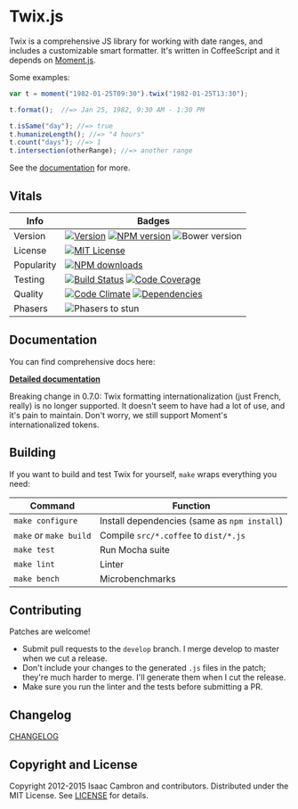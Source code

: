 # Twix.js

Twix is a comprehensive JS library for working with date ranges, and includes a customizable smart formatter. It's written in CoffeeScript and it depends on [Moment.js](http://momentjs.com/).

Some examples:

```js
var t = moment("1982-01-25T09:30").twix("1982-01-25T13:30");

t.format();  //=> Jan 25, 1982, 9:30 AM - 1:30 PM

t.isSame("day"); //=> true
t.humanizeLength(); //=> "4 hours"
t.count("days"); //=> 1
t.intersection(otherRange); //=> another range
```

See the [documentation][documentation-url] for more.

## Vitals

Info          | Badges
------------- | -------------
Version       | [![Version][release-version-image]][release-url] [![NPM version][npm-version-image]][npm-url] ![Bower version][bower-version-image]
License       | [![MIT License][license-image]][license]
Popularity    | [![NPM downloads][npm-downloads-image]][npm-url]
Testing       | [![Build Status][travis-image]][travis-url] [![Code Coverage][coveralls-image]][coveralls-url]
Quality       | [![Code Climate][code-climate-img]][code-climate-url] [![Dependencies][gemnasium-image]][gemnasium-url]
Phasers       | ![Phasers to stun][phasers-image]|

## Documentation

You can find comprehensive docs here:

**[Detailed documentation][documentation-url]**

Breaking change in 0.7.0: Twix formatting internationalization (just French, really) is no longer supported. It doesn't seem to have had a lot of use, and it's pain to maintain. Don't worry, we still support Moment's internationalized tokens.

## Building

If you want to build and test Twix for yourself, `make` wraps everything you need:

Command                | Function
-----------------------|---------
`make configure`       | Install dependencies (same as `npm install`)
`make` or `make build` | Compile `src/*.coffee` to `dist/*.js`
`make test`            | Run Mocha suite
`make lint`            | Linter
`make bench`           | Microbenchmarks

## Contributing

Patches are welcome!

 * Submit pull requests to the `develop` branch. I merge develop to master when we cut a release.
 * Don't include your changes to the generated `.js` files in the patch; they're much harder to merge. I'll generate them when I cut the release.
 * Make sure you run the linter and the tests before submitting a PR.

## Changelog

[CHANGELOG][]

## Copyright and License

Copyright 2012-2015 Isaac Cambron and contributors. Distributed under the MIT License. See [LICENSE][] for details.

[documentation-url]: http://icambron.github.io/twix.js/docs.html

[license-image]: http://img.shields.io/badge/license-MIT-blue.svg?style=flat-square
[license]: LICENSE.md

[changelog]: CHANGELOG.md

[release-url]: https://github.com/icambron/twix.js/releases/latest
[release-version-image]: https://img.shields.io/github/release/icambron/twix.js.svg?style=flat-square
[npm-url]: https://npmjs.org/package/twix
[npm-version-image]: http://img.shields.io/npm/v/twix.svg?style=flat-square
[bower-version-image]: https://img.shields.io/bower/v/twix.svg?style=flat-square

[npm-downloads-image]: http://img.shields.io/npm/dm/twix.svg?style=flat-square

[travis-url]: http://travis-ci.org/icambron/twix.js
[travis-image]: http://img.shields.io/travis/icambron/twix.js/develop.svg?style=flat-square

[coveralls-url]: https://coveralls.io/github/icambron/twix.js
[coveralls-image]: https://img.shields.io/coveralls/icambron/twix.js/develop.svg?style=flat-square

[code-climate-img]: https://img.shields.io/codeclimate/github/icambron/twix.js.svg?style=flat-square
[code-climate-url]: https://codeclimate.com/github/icambron/twix.js

[gemnasium-url]: https://gemnasium.com/icambron/twix.js
[gemnasium-image]: https://img.shields.io/gemnasium/icambron/twix.js.svg?style=flat-square

[phasers-image]: https://img.shields.io/badge/phasers-stun-green.svg?style=flat-square
